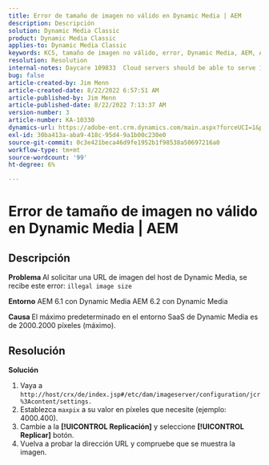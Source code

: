 ```yaml
---
title: Error de tamaño de imagen no válido en Dynamic Media | AEM
description: Descripción
solution: Dynamic Media Classic
product: Dynamic Media Classic
applies-to: Dynamic Media Classic
keywords: KCS, tamaño de imagen no válido, error, Dynamic Media, AEM, Adobe Experience Manager
resolution: Resolution
internal-notes: Daycare 109833  Cloud servers should be able to serve 10000x10000 as a maximum. Check with Tech Ops if any problem with this
bug: false
article-created-by: Jim Menn
article-created-date: 8/22/2022 6:57:51 AM
article-published-by: Jim Menn
article-published-date: 8/22/2022 7:13:37 AM
version-number: 3
article-number: KA-10330
dynamics-url: https://adobe-ent.crm.dynamics.com/main.aspx?forceUCI=1&pagetype=entityrecord&etn=knowledgearticle&id=804669ba-e721-ed11-b83e-0022480866ad
exl-id: 30ba413a-aba9-418c-95d4-9a1b00c230e0
source-git-commit: 0c3e421beca46d9fe1952b1f98538a50697216a0
workflow-type: tm+mt
source-wordcount: '99'
ht-degree: 6%

---
```


# Error de tamaño de imagen no válido en Dynamic Media | AEM

## Descripción


<b>Problema </b>
Al solicitar una URL de imagen del host de Dynamic Media, se recibe este error:
`illegal image size`

<b>Entorno</b>
AEM 6.1 con Dynamic Media AEM 6.2 con Dynamic Media

<b>Causa </b>
El máximo predeterminado en el entorno SaaS de Dynamic Media es de 2000.2000 píxeles (máximo).


## Resolución


<b>Solución</b>

1. Vaya a `http://host/crx/de/index.jsp#/etc/dam/imageserver/configuration/jcr%3Acontent/settings.`
2. Establezca `maxpix` a su valor en píxeles que necesite (ejemplo: 4000.400).
3. Cambie a la <b>[!UICONTROL Replicación]</b> y seleccione <b>[!UICONTROL Replicar]</b> botón.
4. Vuelva a probar la dirección URL y compruebe que se muestra la imagen.
